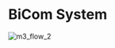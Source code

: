 # BiCom System
![m3_flow_2](https://user-images.githubusercontent.com/98802184/157694391-65783cc0-37df-4090-a49c-3ffd52ac2211.PNG)
